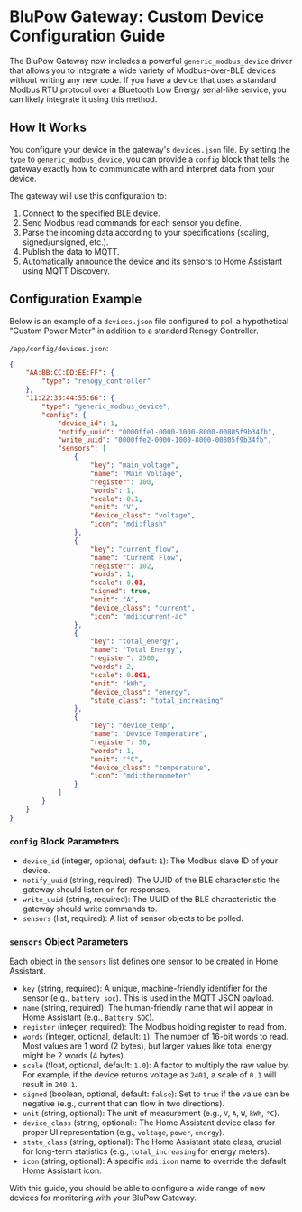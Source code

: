 # BluPow Gateway: Custom Device Configuration Guide

The BluPow Gateway now includes a powerful `generic_modbus_device` driver that allows you to integrate a wide variety of Modbus-over-BLE devices without writing any new code. If you have a device that uses a standard Modbus RTU protocol over a Bluetooth Low Energy serial-like service, you can likely integrate it using this method.

## How It Works

You configure your device in the gateway's `devices.json` file. By setting the `type` to `generic_modbus_device`, you can provide a `config` block that tells the gateway exactly how to communicate with and interpret data from your device.

The gateway will use this configuration to:
1.  Connect to the specified BLE device.
2.  Send Modbus read commands for each sensor you define.
3.  Parse the incoming data according to your specifications (scaling, signed/unsigned, etc.).
4.  Publish the data to MQTT.
5.  Automatically announce the device and its sensors to Home Assistant using MQTT Discovery.

## Configuration Example

Below is an example of a `devices.json` file configured to poll a hypothetical "Custom Power Meter" in addition to a standard Renogy Controller.

`/app/config/devices.json`:
```json
{
    "AA:BB:CC:DD:EE:FF": {
        "type": "renogy_controller"
    },
    "11:22:33:44:55:66": {
        "type": "generic_modbus_device",
        "config": {
            "device_id": 1,
            "notify_uuid": "0000ffe1-0000-1000-8000-00805f9b34fb",
            "write_uuid": "0000ffe2-0000-1000-8000-00805f9b34fb",
            "sensors": [
                {
                    "key": "main_voltage",
                    "name": "Main Voltage",
                    "register": 100,
                    "words": 1,
                    "scale": 0.1,
                    "unit": "V",
                    "device_class": "voltage",
                    "icon": "mdi:flash"
                },
                {
                    "key": "current_flow",
                    "name": "Current Flow",
                    "register": 102,
                    "words": 1,
                    "scale": 0.01,
                    "signed": true,
                    "unit": "A",
                    "device_class": "current",
                    "icon": "mdi:current-ac"
                },
                {
                    "key": "total_energy",
                    "name": "Total Energy",
                    "register": 2500,
                    "words": 2,
                    "scale": 0.001,
                    "unit": "kWh",
                    "device_class": "energy",
                    "state_class": "total_increasing"
                },
                {
                    "key": "device_temp",
                    "name": "Device Temperature",
                    "register": 50,
                    "words": 1,
                    "unit": "°C",
                    "device_class": "temperature",
                    "icon": "mdi:thermometer"
                }
            ]
        }
    }
}
```

### `config` Block Parameters

*   `device_id` (integer, optional, default: `1`): The Modbus slave ID of your device.
*   `notify_uuid` (string, required): The UUID of the BLE characteristic the gateway should listen on for responses.
*   `write_uuid` (string, required): The UUID of the BLE characteristic the gateway should write commands to.
*   `sensors` (list, required): A list of sensor objects to be polled.

### `sensors` Object Parameters

Each object in the `sensors` list defines one sensor to be created in Home Assistant.

*   `key` (string, required): A unique, machine-friendly identifier for the sensor (e.g., `battery_soc`). This is used in the MQTT JSON payload.
*   `name` (string, required): The human-friendly name that will appear in Home Assistant (e.g., `Battery SOC`).
*   `register` (integer, required): The Modbus holding register to read from.
*   `words` (integer, optional, default: `1`): The number of 16-bit words to read. Most values are 1 word (2 bytes), but larger values like total energy might be 2 words (4 bytes).
*   `scale` (float, optional, default: `1.0`): A factor to multiply the raw value by. For example, if the device returns voltage as `2401`, a scale of `0.1` will result in `240.1`.
*   `signed` (boolean, optional, default: `false`): Set to `true` if the value can be negative (e.g., current that can flow in two directions).
*   `unit` (string, optional): The unit of measurement (e.g., `V`, `A`, `W`, `kWh`, `°C`).
*   `device_class` (string, optional): The Home Assistant device class for proper UI representation (e.g., `voltage`, `power`, `energy`).
*   `state_class` (string, optional): The Home Assistant state class, crucial for long-term statistics (e.g., `total_increasing` for energy meters).
*   `icon` (string, optional): A specific `mdi:icon` name to override the default Home Assistant icon.

With this guide, you should be able to configure a wide range of new devices for monitoring with your BluPow Gateway. 
